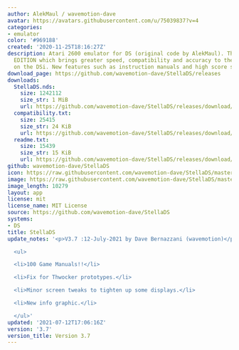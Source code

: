 ```yaml
---
author: AlekMaul / wavemotion-dave
avatar: https://avatars.githubusercontent.com/u/75039837?v=4
categories:
- emulator
color: '#969188'
created: '2020-11-25T18:16:27Z'
description: Atari 2600 emulator for DS (original code by AlekMaul). This is the PHOENIX
  EDITION which brings greater speed, compatibility and accuracy to the emulation
  on the DSi. New features such as instruction manuals and high score support included!
download_page: https://github.com/wavemotion-dave/StellaDS/releases
downloads:
  StellaDS.nds:
    size: 1242112
    size_str: 1 MiB
    url: https://github.com/wavemotion-dave/StellaDS/releases/download/3.7/StellaDS.nds
  compatibility.txt:
    size: 25415
    size_str: 24 KiB
    url: https://github.com/wavemotion-dave/StellaDS/releases/download/3.7/compatibility.txt
  readme.txt:
    size: 15439
    size_str: 15 KiB
    url: https://github.com/wavemotion-dave/StellaDS/releases/download/3.7/readme.txt
github: wavemotion-dave/StellaDS
icon: https://raw.githubusercontent.com/wavemotion-dave/StellaDS/master/logo.bmp
image: https://raw.githubusercontent.com/wavemotion-dave/StellaDS/master/arm9/gfx/bgTop.png
image_length: 10279
layout: app
license: mit
license_name: MIT License
source: https://github.com/wavemotion-dave/StellaDS
systems:
- DS
title: StellaDS
update_notes: '<p>V3.7 :12-July-2021 by Dave Bernazzani (wavemotion)</p>

  <ul>

  <li>100 Game Manuals!!</li>

  <li>Fix for Thwocker prototypes.</li>

  <li>Minor screen tweaks to tighten up some displays.</li>

  <li>New info graphic.</li>

  </ul>'
updated: '2021-07-12T17:06:16Z'
version: '3.7'
version_title: Version 3.7
---
```

